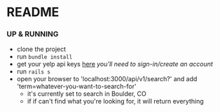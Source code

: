 # README

### UP & RUNNING
- clone the project
- run `bundle install`
- get your yelp api keys [here](https://www.yelp.com/developers) _you'll need to sign-in/create an account_
- run `rails s`
- open your browser to 'localhost:3000/api/v1/search?' and add 'term=whatever-you-want-to-search-for'
  - it's currently set to search in Boulder, CO
  - if if can't find what you're looking for, it will return everything